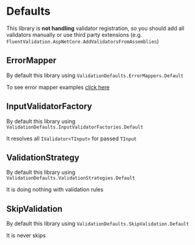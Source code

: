# Defaults

This library is **not handling** validator registration, so you should add all validators manually or use third party extensions (e.g. `FluentValidation.AspNetCore.AddValidatorsFromAssemblies`)

## ErrorMapper

By default this library using `ValidationDefaults.ErrorMappers.Default`

To see error mapper examples [click here](error-mappers.md)

## InputValidatorFactory

By default this library using `ValidationDefaults.InputValidatorFactories.Default`

It resolves all `IValidator<TInput>` for passed `TInput`

## ValidationStrategy<TInput>

By default this library using `ValidationDefaults.ValidationStrategies.Default`

It is doing nothing with validation rules

## SkipValidation

By default this library using `ValidationDefaults.SkipValidation.Default`

It is never skips

